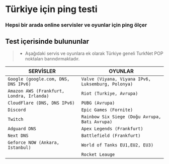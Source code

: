 # Türkiye için ping testi

<h3>Hepsi bir arada online servisler ve oyunlar için ping ölçer</h3>


## Test içerisinde bulununlar

> * Aşağıdaki servis ve oyunlara ek olarak Türkiye geneli TurkNet POP noktaları barındırmaktadır.

|SERVİSLER|OYUNLAR|
|-|-|
| `Google (google.com, DNS, DNS IPv6)`|`Valve (Viyana, Viyana IPv6, Luksemburg, Polonya)`|
|`Amazon AWS (Frankfurt, Londra, Irlanda)`|`Riot (Turkiye, Avrupa)`|
|`CloudFlare (DNS, DNS IPv6)`|`PUBG (Avrupa)`|
| `Discord`|`Epic Games (Fornite)`|
|`Twitch`|`Rainbow Six Siege (Doğu Avrupa, Batı Avrupa)`|
|`Adguard DNS`|`Apex Legends (Frankfurt)`|
|`Next DNS`|`Battlefield (Frankfurt)`|
|`Geforce NOW (Ankara, Istanbul)`|`World of Tanks EU1,EU2, EU3)`|
||`Rocket Leauge`|

